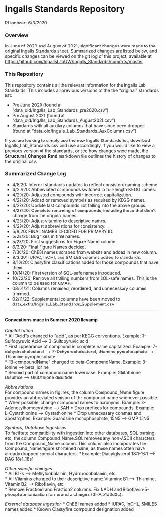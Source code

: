 Ingalls Standards Repository
================
RLionheart
6/3/2020

<!--This document was created by knitting the README.Rmd file. Please edit that instead.-->

### Overview

In June of 2020 and August of 2021, significant changes were made to the
original Ingalls Standards sheet. Summarized changes are listed below,
and specific changes can be viewed on the git log of this project,
available at
<https://github.com/IngallsLabUW/Ingalls_Standards/commits/master>.

### This Repository

This repository contains all the relevant information for the Ingalls
Lab Standards. This includes all previous versions of the the “original”
standards list:

-   Pre June 2020 (found at
    “data_old/Ingalls_Lab_Standards_pre2020.csv”)
-   Pre August 2021 (found at
    “data_old/Ingalls_Lab_Standards_August2021.csv”)
-   Standards with all auxilary columns that have since been dropped
    (found at “data_old/Ingalls_Lab_Standards_AuxColumns.csv”)

If you are looking to simply use the new Ingalls Standards list,
download Ingalls_Lab_Standards.csv and use accordingly. If you would
like to view a previous version of the standards, or see how changes
were made, the **Structural_Changes.Rmd** markdown file outlines the
history of changes to the original csv.

### Summarized Change Log

-   4/8/20: Internal standards updated to reflect consistent naming
    scheme.  
-   4/20/20: Abbreviated compounds switched to full-length KEGG names.  
-   4/20/20: Adjusted compounds with incorrect capitalization.  
-   4/22/20: Added or removed symbols as required by KEGG names.  
-   4/23/20: Update last compounds not falling into the above groups.
-   4/23/20: Complete renaming of compounds, including those that didn’t
    change from the original names.
-   4/28/20: Adjust vitamins to descriptive names.
-   4/29/20: Adjust abbreviations for consistency.
-   5/8/20: FINAL NAMES DECIDED FOR PRIMARY ID.
-   5/28/20: Bug fixes in final names.
-   5/28/20: First suggestions for Figure Name column.
-   6/3/20: Final Figure Names decided.
-   7/30/20: ChEBI names scraped from website and added in new column.
-   8/3/20: IUPAC, InCHI, and SMILES columns added to standards.
-   8/10/20: Classyfire classifications added for those compounds that
    have them.
-   10/14/20: First version of SQL-safe names introduced.
-   10/22/20: Remove all trailing numbers from SQL-safe names. This is
    the column to be used for CMAP.
-   08/01/21: Columns renamed, reordered, and unnecessary columns
    trimmed.
-   02/11/22: Supplemental columns have been moved to
    data_extra/Ingalls_Lab_Standards_Supplement.csv

------------------------------------------------------------------------

#### Conventions made in Summer 2020 Revamp

*Capitalization*  
\* All “Acid”s changed to “acid”, as per KEGG conventions. Example:
3-Sulfopyruvic Acid –> 3-Sulfopyruvic acid  
\* First appearance of compound in complete name capitalized. Example:
7-dehydrocholesterol –> 7-Dehydrocholesterol, thiamine pyrophosphate –>
Thiamine pyrophosphate  
\* “B-compoundName” changed to beta-CompoundName. Example: B-ionine –>
beta_Ionine  
\* Second part of compound name lowercase. Example: Glutathione
Disulfide –> Glutathione disulfide

*Abbreviations*  
For compound names in figures, the column Compound_Name.figure provides
an abbreviated verison of the compound name whenever possible. \* When
possible, change compound names to acronyms. Example:
S-Adenosylhomocysteine –> SAH \* Drop prefixes for compounds. Example:
L-Cystathionine –> Cystathionine \* Drop unnecessary commas and
apostrophes. Example: Guanosine monophosphate, 15N5 –> GMP 15N5

*Symbols, Database Ingestions*  
To facilitate compatibility with ingestion into other databases, SQL
parsing, etc, the column Compound_Name.SQL removes any non-ASCII
characters from the Compound_Name column. This column also incorporates
the Compound_Name.figure shortened name, as those names often have
already dropped special characters. \* Example: Diacylglycerol 18:1-18:1
–> DAG 18s1_18s1

*Other specific changes*  
\* All B12s –> Methylcobalamin, Hydroxocobalamin, etc.  
\* All Vitamins changed to their descriptive name: Vitamine B1 –>
Thiamine, Vitamin B2 –> Riboflavin, etc.  
\* Remove Fraction1 and Fraction2 columns. Fix NADH and
Riboflavin-5-phosphate ionization forms and z charges (SHA 51d3d3c).

*External database ingestion* \* ChEBI names added \* IUPAC, InCHL,
SMILES names added \* Known Classyfire compound designation added
